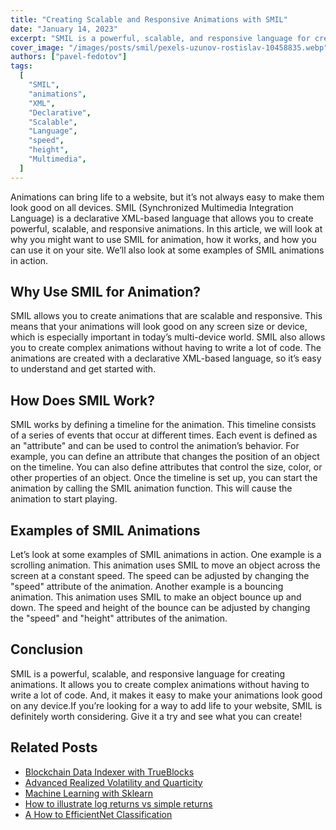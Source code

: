 ```yaml
---
title: "Creating Scalable and Responsive Animations with SMIL"
date: "January 14, 2023"
excerpt: "SMIL is a powerful, scalable, and responsive language for creating animations, making it easy to make your animations look good on any device."
cover_image: "/images/posts/smil/pexels-uzunov-rostislav-10458835.webp"
authors: ["pavel-fedotov"]
tags:
  [
    "SMIL",
    "animations",
    "XML",
    "Declarative",
    "Scalable",
    "Language",
    "speed",
    "height",
    "Multimedia",
  ]
---
```


Animations can bring life to a website, but it’s not always easy to make them look good on all
devices. SMIL (Synchronized Multimedia Integration Language) is a declarative XML-based
language that allows you to create powerful, scalable, and responsive animations.
In this article, we will look at why you might want to use SMIL for animation, how it works, and
how you can use it on your site. We’ll also look at some examples of SMIL animations in
action.

## Why Use SMIL for Animation?

SMIL allows you to create animations that are scalable and responsive. This means that
your animations will look good on any screen size or device, which is especially important in
today’s multi-device world.
SMIL also allows you to create complex animations without having to write a lot of code. The
animations are created with a declarative XML-based language, so it’s easy to understand
and get started with.

## How Does SMIL Work?

SMIL works by defining a timeline for the animation. This timeline consists of a series of
events that occur at different times. Each event is defined as an "attribute" and can be used
to control the animation’s behavior.
For example, you can define an attribute that changes the position of an object on the
timeline. You can also define attributes that control the size, color, or other properties of an
object.
Once the timeline is set up, you can start the animation by calling the SMIL animation
function. This will cause the animation to start playing.

## Examples of SMIL Animations

Let’s look at some examples of SMIL animations in action.
One example is a scrolling animation. This animation uses SMIL to move an object across
the screen at a constant speed. The speed can be adjusted by changing the "speed"
attribute of the animation.
Another example is a bouncing animation. This animation uses SMIL to make an object
bounce up and down. The speed and height of the bounce can be adjusted by changing the
"speed" and "height" attributes of the animation.

## Conclusion

SMIL is a powerful, scalable, and responsive language for creating animations. It allows you
to create complex animations without having to write a lot of code. And, it makes it easy to
make your animations look good on any device.If you’re looking for a way to add life to your website, SMIL is definitely worth considering.
Give it a try and see what you can create!

## Related Posts

- [Blockchain Data Indexer with TrueBlocks](https://dspyt.com/blockchain-data-indexer-with-trueblocks)
- [Advanced Realized Volatility and Quarticity](https://dspyt.com/advanced-realized-volatility-and-quarticity)
- [Machine Learning with Sklearn](https://dspyt.com/machine-learning-time-series-temperature-data-modeling)
- [How to illustrate log returns vs simple returns](https://dspyt.com/simple-returns-log-return-and-volatility-simple-introduction)
- [A How to EfficientNet Classification](https://dspyt.com/efficientnet-classification)
